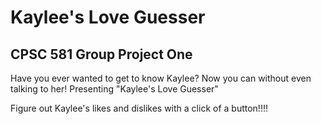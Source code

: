 # Kaylee's Love Guesser
## CPSC 581 Group Project One

Have you ever wanted to get to know Kaylee? Now you can without even talking to her!
Presenting "Kaylee's Love Guesser"

Figure out Kaylee's likes and dislikes with a click of a button!!!!
